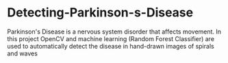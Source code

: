 # Detecting-Parkinson-s-Disease
Parkinson's Disease is a nervous system disorder that affects movement. In this project OpenCV and machine learning (Random Forest Classifier) are used to automatically detect the disease in hand-drawn images of spirals and waves
